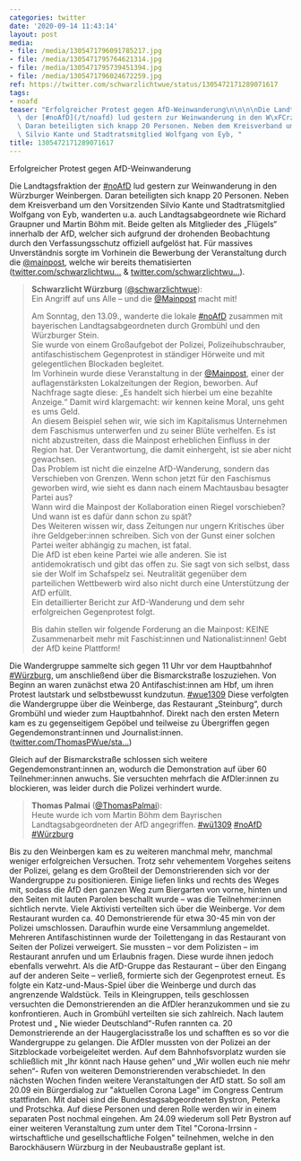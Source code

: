 ```yaml
---
categories: twitter
date: '2020-09-14 11:43:14'
layout: post
media:
- file: /media/1305471796091785217.jpg
- file: /media/1305471795764621314.jpg
- file: /media/1305471795739451394.jpg
- file: /media/1305471796024672259.jpg
ref: https://twitter.com/schwarzlichtwue/status/1305472171289071617
tags:
- noafd
teaser: "Erfolgreicher Protest gegen AfD-Weinwanderung\n\n\n\nDie Landtagsfraktion\
  \ der [#noAfD](/t/noafd) lud gestern zur Weinwanderung in den W\xFCrzburger Weinbergen.\
  \ Daran beteiligten sich knapp 20 Personen. Neben dem Kreisverband um den Vorsitzenden\
  \ Silvio Kante und Stadtratsmitglied Wolfgang von Eyb, "
title: 1305472171289071617
---
```

Erfolgreicher Protest gegen AfD-Weinwanderung



Die Landtagsfraktion der [#noAfD](/t/noafd) lud gestern zur Weinwanderung in den Würzburger Weinbergen. Daran beteiligten sich knapp 20 Personen. Neben dem Kreisverband um den Vorsitzenden Silvio Kante und Stadtratsmitglied Wolfgang von Eyb,  wanderten u.a. auch Landtagsabgeordnete wie Richard Graupner und Martin Böhm mit. Beide gelten als Mitglieder des „Flügels“ innerhalb der AfD, welcher sich aufgrund der drohenden Beobachtung durch den Verfassungsschutz offiziell aufgelöst hat.
Für massives Unverständnis sorgte im Vorhinein die Bewerbung der Veranstaltung durch die [@mainpost](https://twitter.com/mainpost), welche wir bereits thematisierten ([twitter.com/schwarzlichtwu…](https://twitter.com/schwarzlichtwue/status/1305140741392531456) &amp; [twitter.com/schwarzlichtwu…](https://twitter.com/schwarzlichtwue/status/1305140741392531456)).
> <b>Schwarzlicht Würzburg</b> ([@schwarzlichtwue](https://twitter.com/schwarzlichtwue)):  
>Ein Angriff auf uns Alle – und die [@Mainpost](https://twitter.com/Mainpost) macht mit!  
>  
>Am Sonntag, den 13.09., wanderte die lokale [#noAfD](/t/noafd) zusammen mit bayerischen Landtagsabgeordneten durch Grombühl und den Würzburger Stein.   
>Sie wurde von einem Großaufgebot der Polizei, Polizeihubschrauber, antifaschistischem Gegenprotest in ständiger Hörweite und mit gelegentlichen Blockaden begleitet.  
>Im Vorhinein wurde diese Veranstaltung in der [@Mainpost](https://twitter.com/Mainpost), einer der auflagenstärksten Lokalzeitungen der Region, beworben. Auf Nachfrage sagte diese: „Es handelt sich hierbei um eine bezahlte Anzeige.“ Damit wird klargemacht: wir kennen keine Moral, uns geht es ums Geld.  
>An diesem Beispiel sehen wir, wie sich im Kapitalismus Unternehmen dem Faschismus unterwerfen und zu seiner Blüte verhelfen. Es ist nicht abzustreiten, dass die Mainpost erheblichen Einfluss in der Region hat. Der Verantwortung, die damit einhergeht, ist sie aber nicht gewachsen.  
>Das Problem ist nicht die einzelne AfD-Wanderung, sondern das Verschieben von Grenzen. Wenn schon jetzt für den Faschismus geworben wird, wie sieht es dann nach einem Machtausbau besagter Partei aus?  
>Wann wird die Mainpost der Kollaboration einen Riegel vorschieben? Und wann ist es dafür dann schon zu spät?  
>Des Weiteren wissen wir, dass Zeitungen nur ungern Kritisches über ihre Geldgeber:innen schreiben. Sich von der Gunst einer solchen Partei weiter abhängig zu machen, ist fatal.  
>Die AfD ist eben keine Partei wie alle anderen. Sie ist antidemokratisch und gibt das offen zu. Sie sagt von sich selbst, dass sie der Wolf im Schafspelz sei. Neutralität gegenüber dem parteilichen Wettbewerb wird also nicht durch eine Unterstützung der AfD erfüllt.  
>Ein detaillierter Bericht zur AfD-Wanderung und dem sehr erfolgreichen Gegenprotest folgt.  
>  
>Bis dahin stellen wir folgende Forderung an die Mainpost: KEINE Zusammenarbeit mehr mit Faschist:innen und Nationalist:innen! Gebt der AfD keine Plattform!  


Die Wandergruppe sammelte sich gegen 11 Uhr vor dem Hauptbahnhof [#Würzburg](/t/würzburg), um anschließend über die Bismarckstraße loszuziehen. Von Beginn an waren zunächst etwa 20 Antifaschist:innen am Hbf, um ihren Protest lautstark und selbstbewusst kundzutun.  [#wue1309](/t/wue1309)
Diese verfolgten die Wandergruppe über die Weinberge, das Restaurant „Steinburg“, durch Grombühl und wieder zum Hauptbahnhof. Direkt nach den ersten Metern kam es zu gegenseitigem Gepöbel und teilweise zu Übergriffen gegen Gegendemonstrant:innen und Journalist:innen.
([twitter.com/ThomasPWue/sta…](https://twitter.com/ThomasPWue/status/1305162962773192704?s=19)) 

Gleich auf der Bismarckstraße schlossen sich weitere Gegendemonstrant:innen an, wodurch die Demonstration auf über 60 Teilnehmer:innen anwuchs. Sie versuchten mehrfach die AfDler:innen zu blockieren, was leider durch die Polizei verhindert wurde.
> <b>Thomas Palmai</b> ([@ThomasPalmai](https://twitter.com/ThomasPalmai)):  
>Heute wurde ich vom Martin Böhm dem Bayrischen Landtagsabgeordneten der AfD angegriffen. [#wü1309](/t/wü1309) [#noAfD](/t/noafd) [#Würzburg](/t/würzburg)   


Bis zu den Weinbergen kam es zu weiteren manchmal mehr, manchmal weniger erfolgreichen Versuchen. Trotz sehr vehementem Vorgehes seitens der Polizei, gelang es dem Großteil der Demonstrierenden sich vor der Wandergruppe zu positionieren.
Einige liefen links und rechts des Weges mit, sodass die AfD den ganzen Weg zum Biergarten von vorne, hinten und den Seiten mit lauten Parolen beschallt wurde – was die Teilnehmer:innen sichtlich nervte.
Viele Aktivisti verteilten sich über die Weinberge. Vor dem Restaurant wurden ca. 40 Demonstrierende für etwa 30-45 min von der Polizei umschlossen. Daraufhin wurde eine Versammlung angemeldet.
Mehreren Antifaschistinnen wurde der Toilettengang in das Restaurant von Seiten der Polizei verweigert. Sie mussten – vor dem Polizisten – im Restaurant anrufen und um Erlaubnis fragen. Diese wurde ihnen jedoch ebenfalls verwehrt. Als die
AfD-Gruppe das Restaurant – über den Eingang auf der anderen Seite – verließ, formierte sich der Gegenprotest erneut. Es folgte ein Katz-und-Maus-Spiel über die Weinberge und durch das angrenzende Waldstück. Teils in Kleingruppen, teils geschlossen versuchten die Demonstrierenden an die AfDler heranzukommen und sie zu konfrontieren. Auch in Grombühl verteilten sie sich zahlreich. Nach lautem Protest und „ Nie wieder Deutschland“-Rufen rannten ca. 20 Demonstrierende an der Haugerglacisstraße los und schafften es so vor die Wandergruppe zu gelangen.
Die AfDler mussten von der Polizei an der Sitzblockade vorbeigeleitet werden. Auf dem Bahnhofsvorplatz wurden sie schließlich mit „Ihr könnt nach Hause gehen“ und „Wir wollen euch nie mehr sehen“- Rufen von weiteren Demonstrierenden verabschiedet.
In den nächsten Wochen finden weitere Veranstaltungen der AfD statt. So soll am 20.09 ein Bürgerdialog zur "aktuellen Corona Lage" im Congress Centrum stattfinden. Mit dabei sind die Bundestagsabgeordneten Bystron, Peterka und Protschka. Auf diese Personen und deren Rolle werden wir in einem separaten Post nochmal eingehen. Am 24.09 wiederum soll Petr Bystron auf einer weiteren Veranstaltung zum unter dem Titel "Corona-Irrsinn - wirtschaftliche und gesellschaftliche Folgen" teilnehmen, welche in den Barockhäusern Würzburg in der Neubaustraße geplant ist.